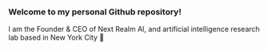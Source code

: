 ### Welcome to my personal Github repository!

I am the Founder & CEO of Next Realm AI, and artificial intelligence research lab based in New York City 👋

<!--
**tombustamante/tombustamante** is a ✨ _special_ ✨ repository because its `README.md` (this file) appears on your GitHub profile.

Areas of Interest:

- Large Language Model development
- Quantum Computing Research
- Business Applications
- Columbia University Collaboration


-->
